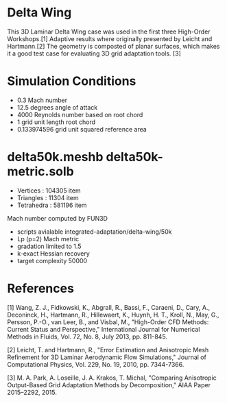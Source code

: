 # Delta Wing

This 3D Laminar Delta Wing case was used in the first three
High-Order Workshops.[1]
Adaptive results where originally presented by
Leicht and Hartmann.[2]
The geometry is composted of planar surfaces, which makes
it a good test case for evaluating 3D grid adaptation tools. [3]

# Simulation Conditions

- 0.3 Mach number
- 12.5 degrees angle of attack
- 4000 Reynolds number based on root chord
- 1 grid unit length root chord
- 0.133974596 grid unit squared reference area

# delta50k.meshb delta50k-metric.solb

- Vertices : 104305 item
- Triangles : 11304 item
- Tetrahedra : 581196 item

Mach number computed by FUN3D
- scripts avialable integrated-adaptation/delta-wing/50k
- Lp (p=2) Mach metric
- gradation limited to 1.5
- k-exact Hessian recovery 
- target complexity 50000

# References

[1] Wang, Z. J., Fidkowski, K., Abgrall, R., Bassi, F., Caraeni, D., Cary, A., Deconinck, H., Hartmann, R., Hillewaert, K.,
Huynh, H. T., Kroll, N., May, G., Persson, P.-O., van Leer, B., and Visbal, M., "High-Order CFD Methods: Current Status and Perspective," International Journal for Numerical Methods in Fluids, Vol. 72, No. 8, July 2013, pp. 811-845.

[2] Leicht, T. and Hartmann, R., "Error Estimation and Anisotropic Mesh Refinement for 3D Laminar Aerodynamic Flow Simulations," Journal of Computational Physics, Vol. 229, No. 19, 2010, pp. 7344-7366.

[3] M. A. Park, A. Loseille, J. A. Krakos, T. Michal, "Comparing Anisotropic Output-Based Grid Adaptation Methods by Decomposition," AIAA
Paper 2015–2292, 2015.